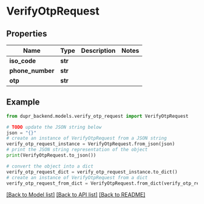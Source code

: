 # VerifyOtpRequest


## Properties

Name | Type | Description | Notes
------------ | ------------- | ------------- | -------------
**iso_code** | **str** |  | 
**phone_number** | **str** |  | 
**otp** | **str** |  | 

## Example

```python
from dupr_backend.models.verify_otp_request import VerifyOtpRequest

# TODO update the JSON string below
json = "{}"
# create an instance of VerifyOtpRequest from a JSON string
verify_otp_request_instance = VerifyOtpRequest.from_json(json)
# print the JSON string representation of the object
print(VerifyOtpRequest.to_json())

# convert the object into a dict
verify_otp_request_dict = verify_otp_request_instance.to_dict()
# create an instance of VerifyOtpRequest from a dict
verify_otp_request_from_dict = VerifyOtpRequest.from_dict(verify_otp_request_dict)
```
[[Back to Model list]](../README.md#documentation-for-models) [[Back to API list]](../README.md#documentation-for-api-endpoints) [[Back to README]](../README.md)


